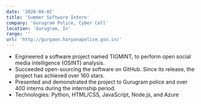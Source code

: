 ```yaml
---
date: '2020-04-02'
title: 'Summer Software Intern'
company: 'Gurugram Police, Cyber Cell'
location: 'Gurugram, In'
range: ''
url: 'http://gurgaon.haryanapolice.gov.in/'
---
```


- Engineered a software project named TIGMINT, to perform open social media intelligence (OSINT) analysis.
- Succeeded open-sourcing the software on GitHub. Since its release, the project has achieved over 160 stars.
- Presented and demonstrated the project to Gurugram police and over 400 interns during the internship period.
- Technologies: Python, HTML/CSS, JavaScript, Node.js, and Azure
